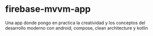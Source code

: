 # firebase-mvvm-app
Una app donde pongo en practica la creatividad y los conceptos del desarrollo moderno con android, compose, clean architecture y kotlin
